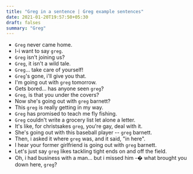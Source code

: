 ```yaml
---
title: "Greg in a sentence | Greg example sentences"
date: 2021-01-20T19:57:50+05:30
draft: falses
summary: "Greg"
---
```

- `Greg` never came home.
- I-i want to say `greg`.
- `Greg` isn't joining us?
- `Greg`, it isn't a wild tale.
- `Greg`... take care of yourself!
- `Greg`'s gone, i'll give you that.
- I'm going out with `greg` tomorrow.
- Gets bored... has anyone seen `greg`?
- `Greg`, is that you under the covers?
- Now she's going out with `greg` barnett?
- This `greg` is really getting in my way.
- `Greg` has promised to teach me fly fishing.
- `Greg` couldn't write a grocery list let alone a letter.
- It's like, for christsakes `greg`, you're gay, deal with it.
- She's going out with this baseball player -- `greg` barnett.
- Then, i asked it where `greg` was, and it said, "in here".
- I hear your former girlfriend is going out with `greg` barnett.
- Let's just say `greg` likes tackling tight ends on and off the field.
- Oh, i had business with a man... but i missed him -� what brought you down here, `greg`?
                 
